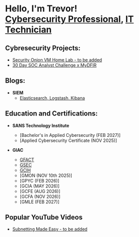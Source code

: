 <h1>Hello, I'm Trevor! <br/><a href="https://github.com/baumannsec">Cybersecurity Professional</a>, <a href="https://www.linkedin.com/in/baumanntrevor/">IT Technician</a></h1>

<h2> Cybresecurity Projects:</h2>

  - [Security Onion VM Home Lab - to be added](https://github.com/baumannsec/laburl)
  - [30 Day SOC Analyst Challenge x MyDFIR](https://github.com/baumannsec/30Day_SOC-Analyst_Challenge)

<h2> Blogs:</h2>

- <b>SIEM</b>
  - [Elasticsearch, Logstash, Kibana](https://baumannsec.github.io/)

<h2> Education and Certifications:</h2>

- <b>SANS Technology Institute</b>
  - [Bachelor's in Applied Cybersecurity (FEB 2027)]
  - [Applied Cybersecurity Certificate (NOV 2025)]

- <b>GIAC</b>
  - [GFACT](https://www.credly.com/badges/3955ef82-27be-4195-be8d-3ddbac8fd499/public_url)
  - [GSEC](https://www.credly.com/badges/88b8a3b0-24b2-4bcb-ab44-036fcfa4e9d7/public_url)
  - [GCIH](https://www.credly.com/badges/82c54153-f762-40d1-a260-f67589589629/public_url)
  - [GMON (NOV 10th 2025)]
  - [GPYC (FEB 2026)]
  - [GCIA (MAY 2026)]
  - [GCFE (AUG 2026)]
  - [GCFA (NOV 2026)]
  - [GMLE (FEB 2027)]

<h2> Popular YouTube Videos</h2>

- [Subnetting Made Easy - to be added](https://www.youtube.com/)
